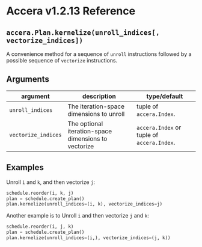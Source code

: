 [//]: # (Project: Accera)
[//]: # (Version: v1.2.13)

# Accera v1.2.13 Reference

## `accera.Plan.kernelize(unroll_indices[, vectorize_indices])`
A convenience method for a sequence of `unroll` instructions followed by a possible sequence of `vectorize` instructions.

## Arguments

argument | description | type/default
--- | --- | ---
`unroll_indices` | The iteration-space dimensions to unroll | tuple of `accera.Index`.
`vectorize_indices` | The optional iteration-space dimensions to vectorize | `accera.Index` or tuple of `accera.Index`.

## Examples

Unroll `i` and `k`, and then vectorize `j`:

```python
schedule.reorder(i, k, j)
plan = schedule.create_plan()
plan.kernelize(unroll_indices=(i, k), vectorize_indices=j)
```

Another example is to Unroll `i` and then vectorize `j` and `k`:

```python
schedule.reorder(i, j, k)
plan = schedule.create_plan()
plan.kernelize(unroll_indices=(i,), vectorize_indices=(j, k))
```

<div style="page-break-after: always;"></div>


